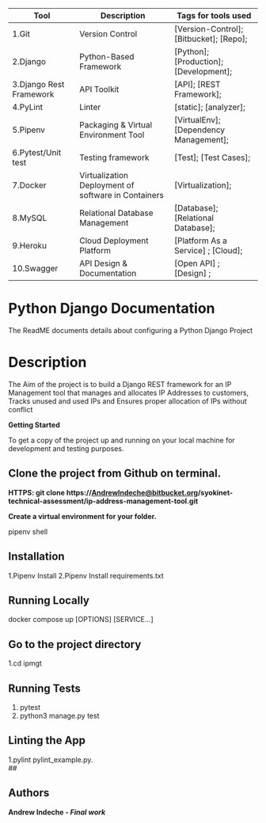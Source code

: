 <!--
The Readme file documents the project description and installation and set up instructions
-->
<!--
Align main heading to the center of the page
-->
| Tool                | Description                    | Tags for tools used                                                                                               |
| ------------------- | ------------------------------ | ---------------------------------------------------------------------------------------------------- |
| 1.Git                  | Version Control | [Version-Control];[Bitbucket]; [Repo];                                                         |
| 2.Django               | Python-Based Framework| [Python]; [Production];[Development];|
| 3.Django Rest Framework| API Toolkit| [API]; [REST Framework];|
| 4.PyLint               | Linter   | [static]; [analyzer];|
| 5.Pipenv               | Packaging & Virtual Environment Tool| [VirtualEnv]; [Dependency Management];|
| 6.Pytest/Unit test     | Testing framework| [Test]; [Test Cases];|
| 7.Docker               | Virtualization Deployment of software in Containers | [Virtualization];|
| 8.MySQL                | Relational Database Management | [Database]; [Relational Database];|
| 9.Heroku               | Cloud Deployment Platform | [Platform As a Service] ; [Cloud];| 
| 10.Swagger             | API Design & Documentation | [Open API] ; [Design] ; |


<div align="left">

<h1>Python Django Documentation</h1> 

<p>The ReadME documents details about configuring a Python Django Project</p>

<!-- Badges -->
<h1> Description</h1>
<p>The Aim of the project is to build a Django REST framework for an IP Management tool that manages and allocates IP Addresses to customers, Tracks unused and used IPs and Ensures proper allocation of IPs without conflict</p>

<!-- Getting Started -->
<b>Getting Started</b>
<p>To get a copy of the project up and running on your local machine for development and testing purposes.</p> 

## Clone the project from Github on terminal. 
<b><p>HTTPS: git clone https://AndrewIndeche@bitbucket.org/syokinet-technical-assessment/ip-address-management-tool.git</p></b>

<b>Create a virtual environment for your folder.</b>
<p>pipenv shell</p>

<!-- Installation -->
## <h2>Installation</h2>
1.Pipenv Install <package>
  2.Pipenv Install requirements.txt
<!-- Run Locally -->
## <h2> Running Locally</h2>
  docker compose up [OPTIONS] [SERVICE...]

<!-- Going into the project Directory/Folder -->
<h2>Go to the project directory</h2>

  1.cd ipmgt

<!-- Running Tests on the Application -->
<h2>Running Tests</h2>

  1. pytest
  2. python3 manage.py test

<!-- Linting the Application -->
<h2>Linting the App</h2>
 1.pylint pylint_example.py.

<br>
## <h2>Authors</h2>

<b>Andrew Indeche - *Final work* </b> 